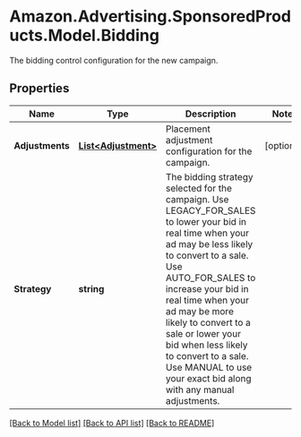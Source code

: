 # Amazon.Advertising.SponsoredProducts.Model.Bidding
The bidding control configuration for the new campaign.

## Properties

Name | Type | Description | Notes
------------ | ------------- | ------------- | -------------
**Adjustments** | [**List&lt;Adjustment&gt;**](Adjustment.md) | Placement adjustment configuration for the campaign. | [optional] 
**Strategy** | **string** | The bidding strategy selected for the campaign. Use LEGACY_FOR_SALES to lower your bid in real time when your ad may be less likely to convert to a sale. Use AUTO_FOR_SALES to increase your bid in real time when your ad may be more likely to convert to a sale or lower your bid when less likely to convert to a sale. Use MANUAL to use your exact bid along with any manual adjustments. | 

[[Back to Model list]](../README.md#documentation-for-models) [[Back to API list]](../README.md#documentation-for-api-endpoints) [[Back to README]](../README.md)

